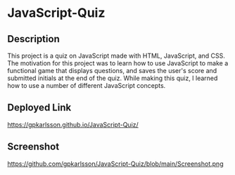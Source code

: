 # JavaScript-Quiz

## Description
This project is a quiz on JavaScript made with HTML, JavaScript, and CSS. The motivation for this project was to learn how to use JavaScript to make a functional game that displays questions, and saves the user's score and submitted initials at the end of the quiz. While making this quiz, I learned how to use a number of different JavaScript concepts.

## Deployed Link
https://gpkarlsson.github.io/JavaScript-Quiz/

## Screenshot
https://github.com/gpkarlsson/JavaScript-Quiz/blob/main/Screenshot.png
